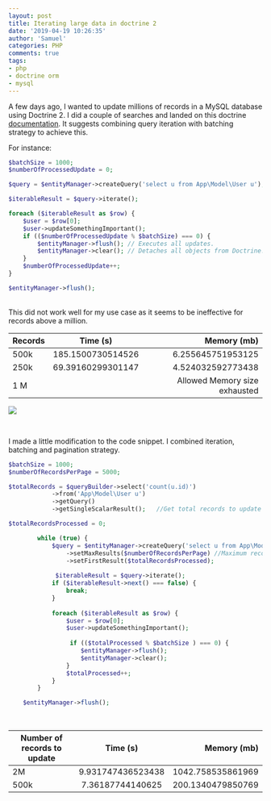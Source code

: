 ```yaml
---
layout: post
title: Iterating large data in doctrine 2
date: '2019-04-19 10:26:35'
author: 'Samuel'
categories: PHP
comments: true
tags:
- php
- doctrine orm
- mysql
---
```



A few days ago, I wanted to update millions of records in a  MySQL database using Doctrine 2. I did a couple of searches and landed on  this doctrine [documentation](<https://www.doctrine-project.org/projects/doctrine-orm/en/2.6/reference/batch-processing.html>).  It suggests combining  query iteration with batching strategy to achieve this. 

For instance: 
<br>
```php
$batchSize = 1000;
$numberOfProcessedUpdate = 0;

$query = $entityManager->createQuery('select u from App\Model\User u');

$iterableResult = $query->iterate();

foreach ($iterableResult as $row) {
    $user = $row[0];
    $user->updateSomethingImportant();
    if (($numberOfProcessedUpdate % $batchSize) === 0) {
        $entityManager->flush(); // Executes all updates.
        $entityManager->clear(); // Detaches all objects from Doctrine!
    }
    $numberOfProcessedUpdate++;
}

$entityManager->flush();
```
<br>
This did not work well for my use case as it seems to be ineffective for records above a million.

| Records |     Time (s)      |                   Memory (mb) |
| ------- | :---------------: | ----------------------------: |
| 500k    | 185.1500730514526 |             6.255645751953125 |
| 250k    | 69.39160299301147 |             4.524032592773438 |
| 1 M     |                   | Allowed Memory size exhausted |

![](https://res.cloudinary.com/samueljames/image/upload/v1555663488/Screenshot_2019-04-17_at_09.27.47.jpg)

<br>

I made a little modification to the code snippet. I combined iteration,  batching and pagination strategy. 
<br>

```php
$batchSize = 1000;
$numberOfRecordsPerPage = 5000;

$totalRecords = $queryBuilder->select('count(u.id)')
            ->from('App\Model\User u')
            ->getQuery()
            ->getSingleScalarResult();   //Get total records to update

$totalRecordsProcessed = 0;

        while (true) {
            $query = $entityManager->createQuery('select u from App\Model\User u')
                ->setMaxResults($numberOfRecordsPerPage) //Maximum records to fetch at a time
                ->setFirstResult($totalRecordsProcessed);
          
             $iterableResult = $query->iterate();
            if ($iterableResult->next() === false) {
                break;
            }
                      
            foreach ($iterableResult as $row) {
                $user = $row[0];
                $user->updateSomethingImportant();
              
                 if (($totalProcessed % $batchSize ) === 0) {
                    $entityManager->flush();
                    $entityManager->clear();
                }
                $totalProcessed++;
            }
        }

	$entityManager->flush();
```
<br>

| Number of records to update |     Time (s)      |       Memory (mb) |
| --------------------------- | :---------------: | ----------------: |
| 2M                          | 9.931747436523438 | 1042.758535861969 |
| 500k                        | 7.36187744140625  | 200.1340479850769 |
